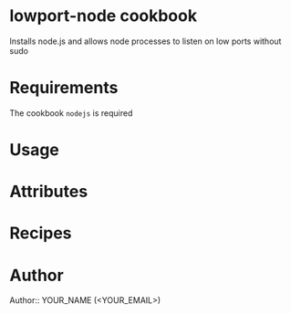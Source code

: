 # lowport-node cookbook

Installs node.js and allows node processes to listen on low ports without sudo

# Requirements

The cookbook `nodejs` is required

# Usage

# Attributes

# Recipes

# Author

Author:: YOUR_NAME (<YOUR_EMAIL>)
